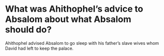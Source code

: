 # What was Ahithophel’s advice to Absalom about what Absalom should do?

Ahithophel advised Absalom to go sleep with his father’s slave wives whom David had left to keep the palace.
